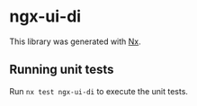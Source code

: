 # ngx-ui-di

This library was generated with [Nx](https://nx.dev).

## Running unit tests

Run `nx test ngx-ui-di` to execute the unit tests.
